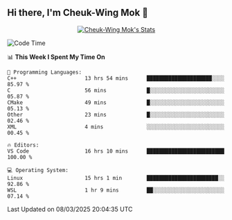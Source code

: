## Hi there, I'm Cheuk-Wing Mok 👋

<!--
**mozro0327/mozro0327** is a ✨ _special_ ✨ repository because its `README.md` (this file) appears on your GitHub profile.

Here are some ideas to get you started:

- 🔭 I’m currently working on ...
- 🌱 I’m currently learning ...
- 👯 I’m looking to collaborate on ...
- 🤔 I’m looking for help with ...
- 💬 Ask me about ...
- 📫 How to reach me: ...
- 😄 Pronouns: ...
- ⚡ Fun fact: ...
-->

<p align="center">
  <a href="https://github.com/mozro0327" class="rich-diff-level-one">
    <img src="https://github-readme-stats.vercel.app/api?username=mozro0327&title_color=333&text_color=777" alt="Cheuk-Wing Mok's Stats" >
    <!-- &hide=issues
    <img src="https://github-readme-stats.vercel.app/api?username=mozro0327&hide=issues&title_color=333&text_color=777" alt="Cheuk-Wing Mok's Stats" >
    -->
  </a>
</p>

<!--START_SECTION:waka-->
![Code Time](http://img.shields.io/badge/Code%20Time-3%2C280%20hrs%204%20mins-blue)

📊 **This Week I Spent My Time On** 

```text
💬 Programming Languages: 
C++                      13 hrs 54 mins      █████████████████████░░░░   85.97 % 
C                        56 mins             █░░░░░░░░░░░░░░░░░░░░░░░░   05.87 % 
CMake                    49 mins             █░░░░░░░░░░░░░░░░░░░░░░░░   05.13 % 
Other                    23 mins             █░░░░░░░░░░░░░░░░░░░░░░░░   02.46 % 
XML                      4 mins              ░░░░░░░░░░░░░░░░░░░░░░░░░   00.45 % 

🔥 Editors: 
VS Code                  16 hrs 10 mins      █████████████████████████   100.00 % 

💻 Operating System: 
Linux                    15 hrs 1 min        ███████████████████████░░   92.86 % 
WSL                      1 hr 9 mins         ██░░░░░░░░░░░░░░░░░░░░░░░   07.14 % 
```


 Last Updated on 08/03/2025 20:04:35 UTC
<!--END_SECTION:waka-->
